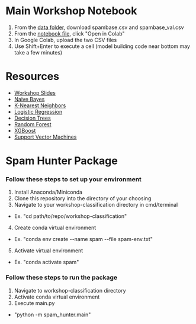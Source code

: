 # Main Workshop Notebook
1. From the [data folder](https://github.com/zbutton314/workshop-classification/tree/main/data), download spambase.csv and spambase_val.csv
2. From the [notebook file](https://github.com/zbutton314/workshop-classification/blob/main/notebooks/Classification_Walkthrough.ipynb), click "Open in Colab"
3. In Google Colab, upload the two CSV files
4. Use Shift+Enter to execute a cell (model building code near bottom may take a few minutes)

# Resources
- [Workshop Slides](https://docs.google.com/presentation/d/1lQHQxkNJnh-mQr_F8ezILrz44P1MWel1e7JkUiFdnQc/edit#slide=id.p)
- [Naive Bayes](https://towardsdatascience.com/naive-bayes-classifier-81d512f50a7c)
- [K-Nearest Neighbors](https://towardsdatascience.com/knn-k-nearest-neighbors-1-a4707b24bd1d)
- [Logistic Regression](https://towardsdatascience.com/introduction-to-logistic-regression-66248243c148)
- [Decision Trees](https://towardsdatascience.com/the-complete-guide-to-decision-trees-28a4e3c7be14)
- [Random Forest](https://towardsdatascience.com/understanding-random-forest-58381e0602d2)
- [XGBoost](https://towardsdatascience.com/a-beginners-guide-to-xgboost-87f5d4c30ed7)
- [Support Vector Machines](https://towardsdatascience.com/support-vector-machine-introduction-to-machine-learning-algorithms-934a444fca47)

# Spam Hunter Package

### Follow these steps to set up your environment
1. Install Anaconda/Miniconda
2. Clone this repository into the directory of your choosing
3. Navigate to your workshop-classification directory in cmd/terminal
  - Ex. "cd path/to/repo/workshop-classification"
4. Create conda virtual environment
  - Ex. "conda env create --name spam --file spam-env.txt"
5. Activate virtual environment
  - Ex. "conda activate spam"

### Follow these steps to run the package
1. Navigate to workshop-classification directory
2. Activate conda virtual environment
3. Execute main.py
  - "python -m spam_hunter.main"
